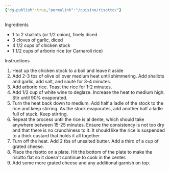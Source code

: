 ```yaml
---
{"dg-publish":true,"permalink":"/cuisine/risotto/"}
---
```


Ingredients
- 1 to 2 shallots (or 1/2 onion), finely diced
- 3 cloves of garlic, diced
- 4 1/2 cups of chicken stock
- 1 1/2 cups of arborio rice (or Carnaroli rice)

Instructions
1. Heat up the chicken stock to a boil and leave it aside
2. Add 2-3 tbs of olive oil over medium heat until shimmering. Add shallots and garlic, add salt, and sauté for 3-4 minutes.
3. Add arborio rice. Toast the rice for 1-2 minutes. 
4. Add 1/2 cup of white wine to deglaze. Increase the heat to medium high. Stir until 90% evaporated.
5. Turn the heat back down to medium. Add half a ladle of the stock to the rice and keep stirring. As the stock evaporates, add another half a ladle full of stuck. Keep stirring.
6. Repeat the process until the rice is al dente, which should take anywhere between 15-25 minutes. Ensure the consistency is not too dry and that there is no crunchiness to it. It should like the rice is suspended to a thick custard that holds it all together
7. Turn off the heat. Add 2 tbs of unsalted butter. Add a third of a cup of grated cheese.
8. Place the risotto on a plate. Hit the bottom of the plate to make the risotto flat so it doesn't continue to cook in the center.
9. Add some more grated cheese and any additional garnish on top.